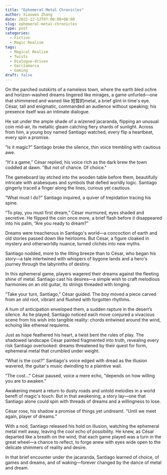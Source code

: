 ```yaml
---
title: "Ephemeral Metal Chronicles"
author: Xiaowen Zhang
date: 2022-12-12T07:00:00+08:00
slug: ephemeral-metal-chronicles
type: post
categories:
  - Fiction
  - Magic Realism
tags:
  - Magical Realism
  - Twists
  - Dialogue-driven
  - Garcíamarca
  - Gaming
draft: false
---
```


On the parched outskirts of a nameless town, where the earth bled ochre and horizon-washed dreams lingered like mirages, a game unfurled—one that shimmered and waned like 短暂的metal, a brief glint in time's eye. César, tall and enigmatic, commanded an audience without speaking; his presence itself was an intimate dialogue.

He sat under the ample shade of a wizened jacaranda, flipping an unusual coin mid-air, its metallic gleam catching fiery shards of sunlight. Across from him, a young boy named Santiago watched, every flip a heartbeat, every spin a promise.

“Is it magic?” Santiago broke the silence, thin voice trembling with cautious awe.

“It's a game,” César replied, his voice rich as the dark brew the town coddled at dawn. "But not of chance. Of choice."

The gameboard lay etched into the wooden table before them, beautifully intricate with arabesques and symbols that defied worldly logic. Santiago gingerly traced a finger along the lines, curious yet cautious.

“What must I do?” Santiago inquired, a quiver of trepidation tracing his spine.

“To play, you must first dream,” César murmured, eyes shaded and secretive. He flipped the coin once more, a brief flash before it disappeared into his palm, “Are you ready to dream?”

Dreams were treacherous in Santiago's world—a concoction of earth and old stories passed down like heirlooms. But César, a figure cloaked in mystery and otherworldly nuance, turned clichés into new myths.

Santiago nodded, more to the lilting breeze than to César, who began his story—a tale intertwined with whispers of bygone lands and a hero's journey through the labyrinths of destiny.

In this ephemeral game, players wagered their dreams against the fleeting shine of metal. Santiago cast his desires—a simple wish to craft melodious harmonies on an old guitar, its strings threaded with longing.

“Take your turn, Santiago,” César guided. The boy moved a piece carved from an old root, vibrant and flushed with forgotten rhythms.

A hum of anticipation enveloped them, a sudden rapture in the desert’s silence. As he played, Santiago noticed each move conjured a vivacious scene from his wish into tangible reality: chords entwined around the wind, echoing like ethereal requiems.

Just as hope feathered his heart, a twist bent the rules of play. The shadowed landscape César painted fragmented into truth, revealing every risk Santiago overlooked: dreams threatened by their quest for form, ephemeral metal that crumbled under weight.

“What is the cost?” Santiago's voice edged with dread as the illusion wavered, the guitar's music dwindling to a plaintive wail.

“The cost..." César paused, voice a mere echo, "depends on how willing you are to awaken.”

Awakening meant a return to dusty roads and untold melodies in a world bereft of magic's touch. But in that awakening, a story lay—one that Santiago alone could spin with threads of dreams and a willingness to lose.

César rose, his shadow a promise of things yet undreamt. “Until we meet again, player of dreams.”

With a nod, Santiago released his hold on illusion, watching the ephemeral metal melt away, leaving the cool echo of possibility. He knew, as César departed like a breath on the wind, that each game played was a turn in the great wheel—a chance to reflect, to forge anew with eyes wide open to the delicate shimmers of reality and desire.

In that brief encounter under the jacaranda, Santiago learned of choice, of games and dreams, and of waking—forever changed by the dance of metal and dream.
